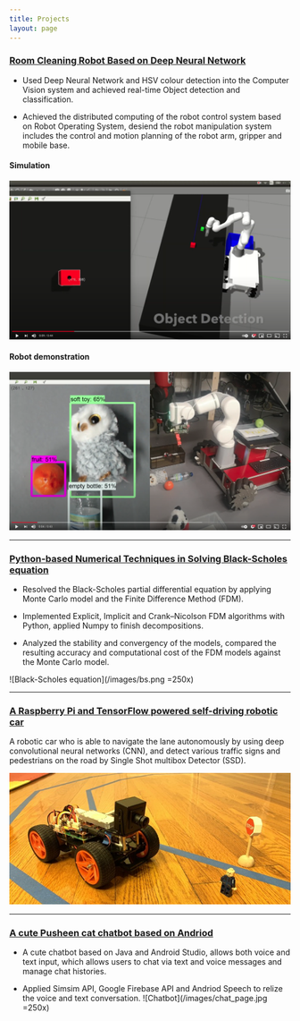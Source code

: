 ```yaml
---
title: Projects
layout: page
---
```



### [Room Cleaning Robot Based on Deep Neural Network](https://github.com/jiajia-404/TydingUpProject)

- Used Deep Neural Network and HSV colour detection into the Computer Vision system and achieved real-time Object detection and classification.

- Achieved the distributed computing of the robot control system based on Robot Operating System, desiend the robot manipulation system includes the control and motion planning of the robot arm, gripper and mobile base.

#### Simulation
[![Watch the video](/images/sim1.png)](https://youtu.be/Bs99ExJiiw8)
#### Robot demonstration
[![Watch the video](/images/real1.png)](https://youtu.be/_5jTu8fjrgA)

---
### [Python-based Numerical Techniques in Solving Black-Scholes equation](https://github.com/jiajia-404/JJM_Bachelor_FYP)
- Resolved the Black-Scholes partial differential equation by applying Monte Carlo model and the Finite Difference Method (FDM).

- Implemented Explicit, Implicit and Crank–Nicolson FDM algorithms with Python, applied Numpy to finish decompositions.

- Analyzed the stability and convergency of the models, compared the resulting accuracy and computational cost of the FDM models against the Monte Carlo model.

![Black-Scholes equation](/images/bs.png =250x)

---
### [A Raspberry Pi and TensorFlow powered self-driving robotic car](https://github.com/jiajia-404/Self_driving_PiCar)

A robotic car who is able to navigate the lane autonomously by using deep convolutional neural networks (CNN), and detect various traffic signs and pedestrians on the road by Single Shot multibox Detector (SSD).

![Picar](/images/Picar.jpeg)

---
### [A cute Pusheen cat chatbot based on Andriod](https://github.com/jiajia-404/Mr.Meow)

- A cute chatbot based on Java and Android Studio, allows both voice and text input, which allows users to chat via text and voice messages and manage chat histories.

- Applied Simsim API, Google Firebase API and Andriod Speech to relize the voice and text conversation.
![Chatbot](/images/chat_page.jpg =250x)



